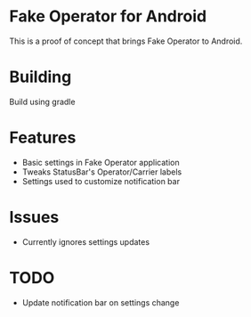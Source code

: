 Fake Operator for Android
=====================

This is a proof of concept that brings Fake Operator to Android.

Building
===
Build using gradle

Features
===
* Basic settings in Fake Operator application
* Tweaks StatusBar's Operator/Carrier labels
* Settings used to customize notification bar

Issues
===
* Currently ignores settings updates

TODO
===
* Update notification bar on settings change

